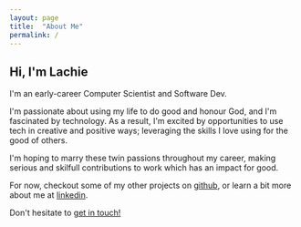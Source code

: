 ```yaml
---
layout: page
title:  "About Me"
permalink: /
---
```


## Hi, I'm Lachie

I'm an early-career Computer Scientist and Software Dev.

I'm passionate about using my life to do good and honour God, and I'm
fascinated by technology. As a result, I'm excited by opportunities to use
tech in creative and positive ways; leveraging the skills I love using for the
good of others.  

I'm hoping to marry these twin passions throughout my career,
making serious and skilfull contributions to work which has an impact for good.

For now, checkout some of my other projects on [github](https://github.com/lachm99),
or learn a bit more about me at [linkedin](https://linkedin.com/in/lachm99).  

Don't hesitate to [get in touch!](../contact)
